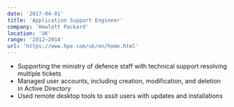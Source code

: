 ```yaml
---
date: '2017-04-01'
title: 'Application Support Engineer'
company: 'Hewlett Packard'
location: 'UK'
range: '2012–2014'
url: 'https://www.hpe.com/uk/en/home.html'
---
```


- Supporting the ministry of defence staff with technical support resolving multiple tickets
- Managed user accounts, including creation, modification, and deletion in Active Directory
- Used remote desktop tools to assit users with updates and installations
